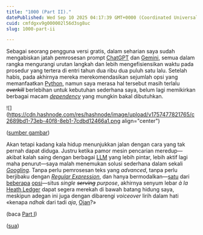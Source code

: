 ```yaml
---
title: "1000 (Part II)."
datePublished: Wed Sep 10 2025 04:17:39 GMT+0000 (Coordinated Universal Time)
cuid: cmfdgxv9g000002l56d3sg8uc
slug: 1000-part-ii

---
```


Sebagai seorang pengguna versi gratis, dalam seharian saya sudah mengabiskan jatah pemrosesan prompt [ChatGPT](https://chatgpt.com/) dan [Gemini](https://gemini.google.com), semua dalam rangka mengurangi urutan langkah dan lebih mengefisiensikan waktu pada prosedur yang tertera di entri tahun dua ribu dua puluh satu lalu. Setelah habis, pada akhirnya mereka merekomendasikan sejumlah opsi yang memanfaatkan [Python](https://www.python.org/), namun saya merasa hal tersebut masih terlalu *<s>overkill</s>* berlebihan untuk kebutuhan sederhana saya, belum lagi memikirkan berbagai macam [*dependency*](https://en.wiktionary.org/wiki/dependency) yang mungkin bakal dibutuhkan.

![](https://cdn.hashnode.com/res/hashnode/image/upload/v1757477821765/c2689bd1-73eb-40f8-8eb1-7cdbd12466a1.png align="center")

([sumber gambar](https://www.textfixer.com/html/convert-url-to-html-link.php))

Akan tetapi kadang kala hidup menunjukkan jalan dengan cara yang tak pernah dapat diduga. Justru ketika pamor mesin pencarian meredup—akibat kalah saing dengan berbagai [LLM](https://en.wikipedia.org/wiki/Large_language_model) yang lebih pintar, lebih aktif lagi maha penurut—saya malah menemukan solusi sederhana dalam sekali [*Googling*](https://en.wiktionary.org/wiki/Googling). Tanpa perlu pemrosesan teks yang *advanced*, tanpa perlu berjibaku dengan [*Regular Expression*](https://en.wikipedia.org/wiki/Regular_expression), dan hanya bermodalkan—[satu](https://www.textfixer.com/html/convert-url-to-html-link.php) dari [beberapa](https://ovdss.com/apps/url-to-html-hyperlink) [opsi](https://www.onlinewebtoolkit.com/text-to-html-link)—situs *single <s>serving</s> purpose*, akhirnya senyum lebar *à la* [Heath Ledger](https://en.wikipedia.org/wiki/Joker_\(The_Dark_Knight\)) dapat segera merekah di bawah batang hidung saya, meskipun adegan ini juga dengan dibarengi *voiceover* lirih dalam hati «kenapa *ndhak* dari tadi *aja*, [Ojan](https://www.liputan6.com/hot/read/5770199/6-potret-terbaru-oding-siregar-dan-ojan-tatap-mata-saya-ternyata-ayah-anak-kandung)?»

(baca [Part I](https://blog.sua.ist/1000))

([sua](https://sua.ist))